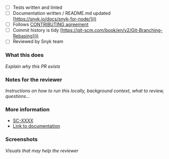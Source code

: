 - [ ] Tests written and linted
- [ ] Documentation written / README.md updated [https://snyk.io/docs/snyk-for-node/](i)
- [ ] Follows [CONTRIBUTING agreement](CONTRIBUTING.md)
- [ ] Commit history is tidy [https://git-scm.com/book/en/v2/Git-Branching-Rebasing](i)
- [ ] Reviewed by Snyk team

### What this does

_Explain why this PR exists_

### Notes for the reviewer

_Instructions on how to run this locally, background context, what to review, questions…_

### More information

- [SC-XXXX]()
- [Link to documentation]()

### Screenshots

_Visuals that may help the reviewer_

